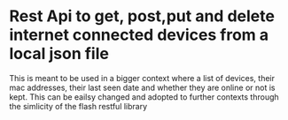 # Rest Api to get, post,put and delete internet connected devices from a local json file
This is meant to be used in a bigger context where a list of devices, their mac addresses, their last seen date and whether they are online or not is kept.
This can be eailsy changed and adopted to further contexts through the simlicity of the flash restful library
